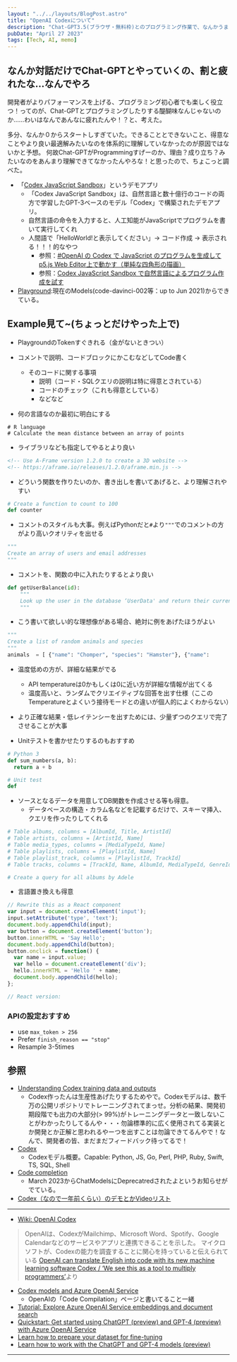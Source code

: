 ```yaml
---
layout: "../../layouts/BlogPost.astro"
title: "OpenAI Codexについて"
description: "Chat-GPT3.5(ブラウザ・無料枠)とのプログラミング作業で、なんかうまくいかないな、ちょっと違うなと思ったので今度こそお前と仲良くなってやるという気持ち"
pubDate: "April 27 2023"
tags: [Tech, AI, memo]
---
```



## なんか対話だけでChat-GPTとやっていくの、割と疲れたな…なんでやろ

開発者がよりパフォーマンスを上げる、プログラミング初心者でも楽しく役立つ！ってのが、Chat-GPTとプログラミングしたりする醍醐味なんじゃないのか……わいはなんであんなに疲れたんや！？と、考えた。

多分、なんか０からスタートしすぎていた。できることとできないこと、得意なことやより良い最適解みたいなのを体系的に理解していなかったのが原因ではないかと予想。
何故Chat-GPTがProgrammingすげーのか、理由？成り立ち？みたいなのをあんまり理解できてなかったんやろな！と思ったので、ちょこっと調べた。

- 「[Codex JavaScript Sandbox](https://platform.openai.com/codex-javascript-sandbox)」というデモアプリ
  - 「Codex JavaScript Sandbox」は、自然言語と数十億行のコードの両方で学習したGPT-3ベースのモデル「Codex」で構築されたデモアプリ。
  - 自然言語の命令を入力すると、人工知能がJavaScriptでプログラムを書いて実行してくれ
  - 人間語で「HelloWorld!と表示してください」-> コード作成 -> 表示される！！！的なやつ
    - 参照：[#OpenAI の Codex で JavaScript のプログラムを生成して p5.js Web Editor上で動かす（単純な四角形の描画）](https://qiita.com/youtoy/items/dec25c163b0d16ff7d5c)
    - 参照：[Codex JavaScript Sandbox で自然言語によるプログラム作成を試す](https://note.com/npaka/n/n0e3f383a5de3)
- [Playground](https://platform.openai.com/playground):現在のModels(code-davinci-002等：up to Jun 2021)からできている。

## Example見て~(ちょっとだけやった上で)

- PlaygroundのTokenすぐきれる（金がないときつい）
- コメントで説明、コードブロックにかこむなどしてCode書く
  - そのコードに関する事項
    - 説明（コード・SQLクエリの説明は特に得意とされている）
    - コードのチェック（これも得意としている）
    - などなど

- 何の言語なのか最初に明白にする

```
# R language
# Calculate the mean distance between an array of points
```

- ライブラリなども指定してやるとより良い

``` html
<!-- Use A-Frame version 1.2.0 to create a 3D website -->
<!-- https://aframe.io/releases/1.2.0/aframe.min.js -->
```

- どういう関数を作りたいのか、書き出しを書いてあげると、より理解されやすい

``` python
# Create a function to count to 100
def counter
```

- コメントのスタイルも大事。例えばPythonだと`#`より`"""`でのコメントの方がより高いクオリティを出せる

``` python
"""
Create an array of users and email addresses
"""
```

- コメントを、関数の中に入れたりするとより良い

``` python
def getUserBalance(id):
    """
    Look up the user in the database ‘UserData' and return their current account balance.
    """
```

- こう書いて欲しい的な理想像がある場合、絶対に例をあげたほうがよい

``` python
"""
Create a list of random animals and species
"""
animals  = [ {"name": "Chomper", "species": "Hamster"}, {"name":
```

- 温度低めの方が、詳細な結果がでる
  - API temperatureは0かもしくは0に近い方が詳細な情報が出てくる
  - 温度高いと、ランダムでクリエイティブな回答を出す仕様（ここのTemperatureとよくいう接待モードとの違いが個人的によくわからない）
- より正確な結果・低レイテンシーを出すためには、少量ずつのクエリで完了させることが大事

- Unitテストを書かせたりするのもおすすめ

``` python
# Python 3
def sum_numbers(a, b):
  return a + b

# Unit test
def
```

- ソースとなるデータを用意してDB関数を作成させる等も得意。
  - データベースの構造・カラム名などを記載するだけで、スキーマ挿入、クエリを作ったりしてくれる

``` python
# Table albums, columns = [AlbumId, Title, ArtistId]
# Table artists, columns = [ArtistId, Name]
# Table media_types, columns = [MediaTypeId, Name]
# Table playlists, columns = [PlaylistId, Name]
# Table playlist_track, columns = [PlaylistId, TrackId]
# Table tracks, columns = [TrackId, Name, AlbumId, MediaTypeId, GenreId, Composer, Milliseconds, Bytes, UnitPrice]

# Create a query for all albums by Adele
```

- 言語置き換えも得意

``` js
// Rewrite this as a React component
var input = document.createElement('input');
input.setAttribute('type', 'text');
document.body.appendChild(input);
var button = document.createElement('button');
button.innerHTML = 'Say Hello';
document.body.appendChild(button);
button.onclick = function() {
  var name = input.value;
  var hello = document.createElement('div');
  hello.innerHTML = 'Hello ' + name;
  document.body.appendChild(hello);
};

// React version:
```

### APIの設定おすすめ

- use `max_token > 256`
- Prefer `finish_reason == "stop"`
- Resample 3-5times

## 参照

- [Understanding Codex training data and outputs](https://help.openai.com/en/articles/5480054-understanding-codex-training-data-and-outputs)
  - Codex作ったんは生産性あげたりするためやで。Codexモデルは、数千万の公開リポジトリでトレーニングされてまっせ。分析の結果、開発初期段階でも出力の大部分(> 99%)がトレーニングデータと一致しないことがわかったりしてるんや・・・勿論標準的に広く使用されてる実装とか開発とか正解と思われるやーつを出すことは勿論できてるんやで！なんで、開発者の皆、まだまだフィードバック待ってるで！
- [Codex](https://platform.openai.com/docs/models/codex)
  - Codexモデル概要。Capable: Python, JS, Go, Perl, PHP, Ruby, Swift, TS, SQL, Shell
- [Code completion](https://platform.openai.com/docs/guides/code)
  - March 2023からChatModelsにDeprecatredされたよというお知らせがでている。
- [Codex（なので一年前くらい）のデモとかVideoリスト](https://www.youtube.com/playlist?list=PLOXw6I10VTv_FhQbbvYh1FvbiaPf43Ve2)

---

- [Wiki: OpenAI Codex](https://ja.wikipedia.org/wiki/OpenAI_Codex)

> OpenAIは、CodexがMailchimp、Microsoft Word、Spotify、Google Calendarなどのサービスやアプリと連携できることを示した。
> マイクロソフトが、Codexの能力を調査することに関心を持っていると伝えられている
[OpenAI can translate English into code with its new machine learning software Codex / ‘We see this as a tool to multiply programmers’](https://www.theverge.com/2021/8/10/22618128/openai-codex-natural-language-into-code-api-beta-access)より

- [Codex models and Azure OpenAI Service](https://learn.microsoft.com/en-us/azure/cognitive-services/openai/how-to/work-with-code)
  - OpenAIの「Code Compilation」ページと書いてること一緒
- [Tutorial: Explore Azure OpenAI Service embeddings and document search](https://learn.microsoft.com/en-us/azure/cognitive-services/openai/tutorials/embeddings?source=recommendations&tabs=command-line)
- [Quickstart: Get started using ChatGPT (preview) and GPT-4 (preview) with Azure OpenAI Service](https://learn.microsoft.com/en-us/azure/cognitive-services/openai/chatgpt-quickstart?source=recommendations&tabs=command-line&pivots=programming-language-studio)
- [Learn how to prepare your dataset for fine-tuning](https://learn.microsoft.com/en-us/azure/cognitive-services/openai/how-to/prepare-dataset?source=recommendations)
- [Learn how to work with the ChatGPT and GPT-4 models (preview)](https://learn.microsoft.com/en-us/azure/cognitive-services/openai/how-to/chatgpt?source=recommendations&pivots=programming-language-chat-completions)

---
